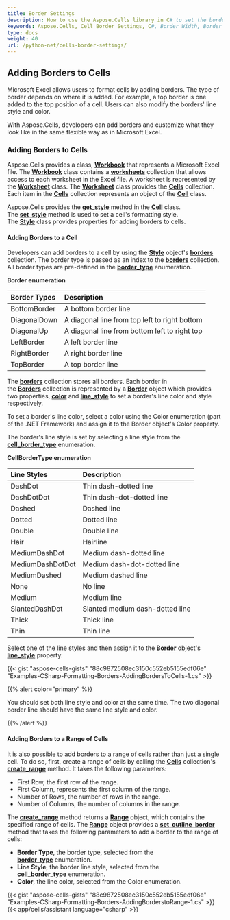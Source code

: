 ```yaml
---
title: Border Settings
description: How to use the Aspose.Cells library in C# to set the border style and color of cells. By adjusting the width, style, and color of the border, you have more control over how cells look and appear.
keywords: Aspose.Cells, Cell Border Settings, C#, Border Width, Border Style, Border Color
type: docs
weight: 40
url: /python-net/cells-border-settings/
---
```


## **Adding Borders to Cells**

Microsoft Excel allows users to format cells by adding borders. The type of border depends on where it is added. For example, a top border is one added to the top position of a cell. Users can also modify the borders' line style and color.

With Aspose.Cells, developers can add borders and customize what they look like in the same flexible way as in Microsoft Excel.

### **Adding Borders to Cells**

Aspose.Cells provides a class, [**Workbook**](https://reference.aspose.com/cells/python-net/aspose.cells/workbook) that represents a Microsoft Excel file. The [**Workbook**](https://reference.aspose.com/cells/python-net/aspose.cells/workbook) class contains a [**worksheets**](https://reference.aspose.com/cells/python-net/aspose.cells/workbook/worksheets) collection that allows access to each worksheet in the Excel file. A worksheet is represented by the [**Worksheet**](https://reference.aspose.com/cells/python-net/aspose.cells/worksheet) class. The [**Worksheet**](https://reference.aspose.com/cells/python-net/aspose.cells/worksheet) class provides the [**Cells**](https://reference.aspose.com/cells/python-net/aspose.cells/cells) collection. Each item in the [**Cells**](https://reference.aspose.com/cells/python-net/aspose.cells/cells) collection represents an object of the [**Cell**](https://reference.aspose.com/cells/python-net/aspose.cells/cell) class.

Aspose.Cells provides the [**get_style**](https://reference.aspose.com/cells/python-net/aspose.cells/cell/get_style) method in the [**Cell**](https://reference.aspose.com/cells/python-net/aspose.cells/cell) class. The [**set_style**](https://reference.aspose.com/cells/python-net/aspose.cells/cell/set_style) method is used to set a cell's formatting style. The [**Style**](https://reference.aspose.com/cells/python-net/aspose.cells/style) class provides properties for adding borders to cells.

#### **Adding Borders to a Cell**

Developers can add borders to a cell by using the [**Style**](https://reference.aspose.com/cells/python-net/aspose.cells/style) object's [**borders**](https://reference.aspose.com/cells/python-net/aspose.cells/style/borders) collection. The border type is passed as an index to the [**borders**](https://reference.aspose.com/cells/python-net/aspose.cells/style/borders) collection. All border types are pre-defined in the [**border_type**](https://reference.aspose.com/cells/python-net/aspose.cells/border_type) enumeration.

**Border enumeration**

|**Border Types**|**Description**|
| :- | :- |
|BottomBorder|A bottom border line|
|DiagonalDown|A diagonal line from top left to right bottom|
|DiagonalUp|A diagonal line from bottom left to right top|
|LeftBorder|A left border line|
|RightBorder|A right border line|
|TopBorder|A top border line|

The [**borders**](https://reference.aspose.com/cells/python-net/aspose.cells/style/borders) collection stores all borders. Each border in the [**Borders**](https://reference.aspose.com/cells/python-net/aspose.cells/style/borders) collection is represented by a [**Border**](https://reference.aspose.com/cells/python-net/aspose.cells/border) object which provides two properties, [**color**](https://reference.aspose.com/cells/python-net/aspose.cells/border/color) and [**line_style**](https://reference.aspose.com/cells/python-net/aspose.cells/border/line_style) to set a border's line color and style respectively.

To set a border's line color, select a color using the Color enumeration (part of the .NET Framework) and assign it to the Border object's Color property.

The border's line style is set by selecting a line style from the [**cell_border_type**](https://reference.aspose.com/cells/python-net/aspose.cells/cell_border_type) enumeration.

**CellBorderType enumeration**

|**Line Styles**|**Description**|
| :- | :- |
|DashDot|Thin dash-dotted line|
|DashDotDot|Thin dash-dot-dotted line|
|Dashed|Dashed line|
|Dotted|Dotted line|
|Double|Double line|
|Hair|Hairline|
|MediumDashDot|Medium dash-dotted line|
|MediumDashDotDot|Medium dash-dot-dotted line|
|MediumDashed|Medium dashed line|
|None|No line|
|Medium|Medium line|
|SlantedDashDot|Slanted medium dash-dotted line|
|Thick|Thick line|
|Thin|Thin line|
Select one of the line styles and then assign it to the [**Border**](https://reference.aspose.com/cells/python-net/aspose.cells/border) object's [**line_style**](https://reference.aspose.com/cells/python-net/aspose.cells/border/line_style) property.

{{< gist "aspose-cells-gists" "88c9872508ec3150c552eb5155edf06e" "Examples-CSharp-Formatting-Borders-AddingBordersToCells-1.cs" >}}

{{% alert color="primary" %}}

You should set both line style and color at the same time. The two diagonal border line should have the same line style and color.

{{% /alert %}}

#### **Adding Borders to a Range of Cells**

It is also possible to add borders to a range of cells rather than just a single cell. To do so, first, create a range of cells by calling the [**Cells**](https://reference.aspose.com/cells/python-net/aspose.cells/cells) collection's [**create_range**](https://reference.aspose.com/cells/python-net/aspose.cells.cells/create_range) method. It takes the following parameters:

- First Row, the first row of the range.
- First Column, represents the first column of the range.
- Number of Rows, the number of rows in the range.
- Number of Columns, the number of columns in the range.

The [**create_range**](https://reference.aspose.com/cells/python-net/aspose.cells.cells/create_range/methods/1) method returns a [**Range**](https://reference.aspose.com/cells/python-net/aspose.cells/range) object, which contains the specified range of cells. The [**Range**](https://reference.aspose.com/cells/python-net/aspose.cells/range) object provides a [**set_outline_border**](https://reference.aspose.com/cells/python-net/aspose.cells/range/set_outline_border) method that takes the following parameters to add a border to the range of cells:

- **Border Type**, the border type, selected from the [**border_type**](https://reference.aspose.com/cells/python-net/aspose.cells/border_type) enumeration.
- **Line Style**, the border line style, selected from the [**cell_border_type**](https://reference.aspose.com/cells/python-net/aspose.cells/cell_border_type) enumeration.
- **Color**, the line color, selected from the Color enumeration.

{{< gist "aspose-cells-gists" "88c9872508ec3150c552eb5155edf06e" "Examples-CSharp-Formatting-Borders-AddingBorderstoRange-1.cs" >}}
{{< app/cells/assistant language="csharp" >}}
